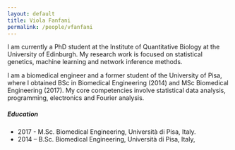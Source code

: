```yaml
---
layout: default
title: Viola Fanfani
permalink: /people/vfanfani
---
```


I am currently a PhD student at the Institute of Quantitative Biology at the University of Edinburgh. My research work is focused on statistical genetics, machine learning and network inference methods. 

I am a biomedical engineer and a former student of the University of Pisa, where I obtained BSc in Biomedical Engineering (2014) and MSc Biomedical Engineering (2017). My core competencies involve statistical data analysis, programming, electronics and Fourier analysis.  

##### Education
- 2017 - M.Sc. Biomedical Engineering, Università di Pisa, Italy. 
- 2014 – B.Sc. Biomedical Engineering, Università di Pisa, Italy,
